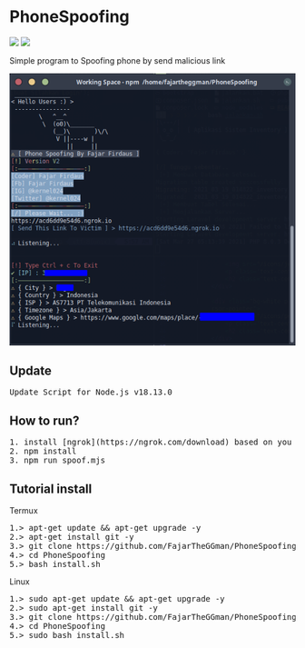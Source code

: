 
# PhoneSpoofing
![](https://img.shields.io/badge/Language-Javascript-Yellow) ![](https://img.shields.io/badge/Version-V2-lime)

Simple program to Spoofing phone by send malicious link

![alt-text](https://github.com/FajarTheGGman/PhoneSpoofing/blob/master/%2C/screenshot.png)

## Update
<pre>
Update Script for Node.js v18.13.0
</pre>
## How to run?
<pre>
1. install [ngrok](https://ngrok.com/download) based on you OS arch and put it in the same repo
2. npm install
3. npm run spoof.mjs
</pre>

## Tutorial install

Termux
<pre>
1.> apt-get update && apt-get upgrade -y
2.> apt-get install git -y
3.> git clone https://github.com/FajarTheGGman/PhoneSpoofing
4.> cd PhoneSpoofing
5.> bash install.sh
</pre>

Linux
<pre>
1.> sudo apt-get update && apt-get upgrade -y
2.> sudo apt-get install git -y
3.> git clone https://github.com/FajarTheGGman/PhoneSpoofing
4.> cd PhoneSpoofing
5.> sudo bash install.sh
</pre>

